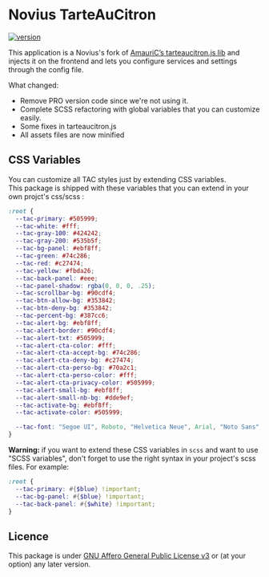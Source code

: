 # Novius TarteAuCitron

[![version]][version]

This application is a Novius's fork of [AmauriC’s tarteaucitron.js lib](https://github.com/AmauriC/tarteaucitron.js) and injects it on the frontend and lets you configure services and settings through the config file.

What changed:  

- Remove PRO version code since we're not using it.
- Complete SCSS refactoring with global variables that you can customize easily.
- Some fixes in tarteaucitron.js
- All assets files are now minified

## CSS Variables

You can customize all TAC styles just by extending CSS variables.  
This package is shipped with these variables that you can extend in your own projct's css/scss :

```css
:root {
  --tac-primary: #505999;
  --tac-white: #fff;
  --tac-gray-100: #424242;
  --tac-gray-200: #535b5f;
  --tac-bg-panel: #ebf8ff;
  --tac-green: #74c286;
  --tac-red: #c27474;
  --tac-yellow: #fbda26;
  --tac-back-panel: #eee;
  --tac-panel-shadow: rgba(0, 0, 0, .25);
  --tac-scrollbar-bg: #90cdf4;
  --tac-btn-allow-bg: #353842;
  --tac-btn-deny-bg: #353842;
  --tac-percent-bg: #387cc6;
  --tac-alert-bg: #ebf8ff;
  --tac-alert-border: #90cdf4;
  --tac-alert-txt: #505999;
  --tac-alert-cta-color: #fff;
  --tac-alert-cta-accept-bg: #74c286;
  --tac-alert-cta-deny-bg: #c27474;
  --tac-alert-cta-perso-bg: #70a2c1;
  --tac-alert-cta-perso-color: #fff;
  --tac-alert-cta-privacy-color: #505999;
  --tac-alert-small-bg: #ebf8ff;
  --tac-alert-small-nb-bg: #dde9ef;
  --tac-activate-bg: #ebf8ff;
  --tac-activate-color: #505999;

  --tac-font: "Segoe UI", Roboto, "Helvetica Neue", Arial, "Noto Sans", sans-serif, "Apple Color Emoji", "Segoe UI Emoji", "Segoe UI Symbol", "Noto Color Emoji";
}
```

**Warning:** if you want to extend these CSS variables in `scss` and want to use "SCSS variables", don't forget to use the right syntax in your project's scss files. For example:  

```scss
:root {
  --tac-primary: #{$blue} !important;
  --tac-bg-panel: #{$blue} !important;
  --tac-back-panel: #{$white} !important;
}
```

## Licence

This package is under [GNU Affero General Public License v3](http://www.gnu.org/licenses/agpl-3.0.html) or (at your option) any later version.

[version]: https://img.shields.io/badge/version-2.0.0-%23d85a94.svg
